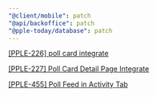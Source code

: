 ```yaml
---
"@client/mobile": patch
"@api/backoffice": patch
"@pple-today/database": patch
---
```


[[PPLE-226] poll card integrate](https://linear.app/snts/issue/PPLE-226/poll-card-integrate)

[[PPLE-227] Poll Card Detail Page Integrate](https://linear.app/snts/issue/PPLE-227/poll-card-detail-page-integrate)

[[PPLE-455] Poll Feed in Activity Tab](https://linear.app/snts/issue/PPLE-455/poll-feed-in-activity-tab)

